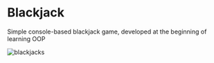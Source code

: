 # Blackjack
Simple console-based blackjack game, developed at the beginning of learning OOP

![blackjacks](https://github.com/Ravdar/blackjack/assets/97836782/79744f96-248d-4bd4-a5a9-2e9cc1058a9b)
